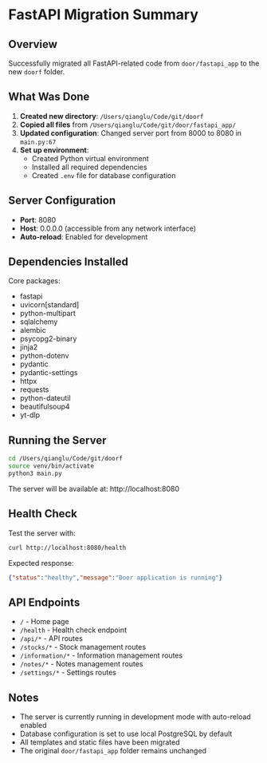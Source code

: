 # FastAPI Migration Summary

## Overview
Successfully migrated all FastAPI-related code from `door/fastapi_app` to the new `doorf` folder.

## What Was Done

1. **Created new directory**: `/Users/qianglu/Code/git/doorf`
2. **Copied all files** from `/Users/qianglu/Code/git/door/fastapi_app/`
3. **Updated configuration**: Changed server port from 8000 to 8080 in `main.py:67`
4. **Set up environment**:
   - Created Python virtual environment
   - Installed all required dependencies
   - Created `.env` file for database configuration

## Server Configuration

- **Port**: 8080
- **Host**: 0.0.0.0 (accessible from any network interface)
- **Auto-reload**: Enabled for development

## Dependencies Installed

Core packages:
- fastapi
- uvicorn[standard]
- python-multipart
- sqlalchemy
- alembic
- psycopg2-binary
- jinja2
- python-dotenv
- pydantic
- pydantic-settings
- httpx
- requests
- python-dateutil
- beautifulsoup4
- yt-dlp

## Running the Server

```bash
cd /Users/qianglu/Code/git/doorf
source venv/bin/activate
python3 main.py
```

The server will be available at: http://localhost:8080

## Health Check

Test the server with:
```bash
curl http://localhost:8080/health
```

Expected response:
```json
{"status":"healthy","message":"Door application is running"}
```

## API Endpoints

- `/` - Home page
- `/health` - Health check endpoint
- `/api/*` - API routes
- `/stocks/*` - Stock management routes
- `/information/*` - Information management routes
- `/notes/*` - Notes management routes
- `/settings/*` - Settings routes

## Notes

- The server is currently running in development mode with auto-reload enabled
- Database configuration is set to use local PostgreSQL by default
- All templates and static files have been migrated
- The original `door/fastapi_app` folder remains unchanged
